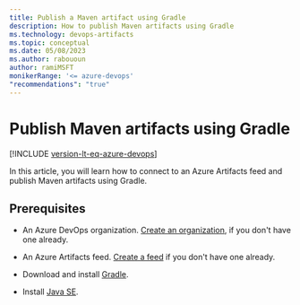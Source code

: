 ```yaml
---
title: Publish a Maven artifact using Gradle
description: How to publish Maven artifacts using Gradle 
ms.technology: devops-artifacts
ms.topic: conceptual
ms.date: 05/08/2023
ms.author: rabououn
author: ramiMSFT
monikerRange: '<= azure-devops'
"recommendations": "true"
---
```


# Publish Maven artifacts using Gradle

[!INCLUDE [version-lt-eq-azure-devops](../../includes/version-lt-eq-azure-devops.md)]

In this article, you will learn how to connect to an Azure Artifacts feed and publish Maven artifacts using Gradle.

## Prerequisites

- An Azure DevOps organization. [Create an organization](../organizations/accounts/create-organization.md), if you don't have one already.

- An Azure Artifacts feed. [Create a feed](./concepts/feeds.md#create-public-feeds.) if you don't have one already.

- Download and install [Gradle](https://docs.gradle.org/current/userguide/installation.html).

- Install [Java SE](https://www.oracle.com/technetwork/java/javase/downloads/index.html).

